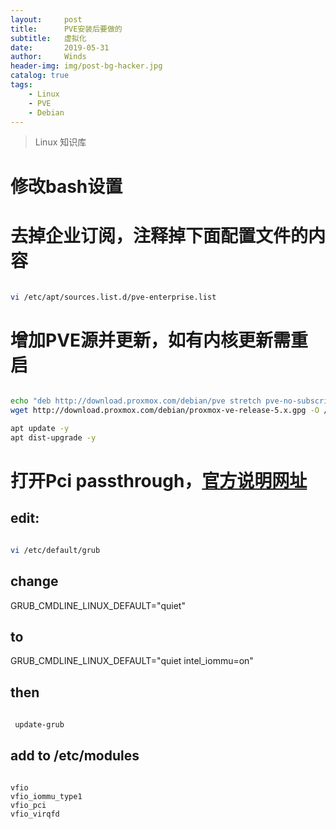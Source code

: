 ```yaml
---
layout:     post
title:      PVE安装后要做的
subtitle:   虚拟化
date:       2019-05-31
author:     Winds
header-img: img/post-bg-hacker.jpg
catalog: true
tags:
    - Linux
    - PVE
    - Debian
---
```


>Linux 知识库

# 修改bash设置

# 去掉企业订阅，注释掉下面配置文件的内容

```sh

vi /etc/apt/sources.list.d/pve-enterprise.list

```

# 增加PVE源并更新，如有内核更新需重启

```sh

echo "deb http://download.proxmox.com/debian/pve stretch pve-no-subscription" > /etc/apt/sources.list.d/pve-install-repo.list
wget http://download.proxmox.com/debian/proxmox-ve-release-5.x.gpg -O /etc/apt/trusted.gpg.d/proxmox-ve-release-5.x.gpg

apt update -y
apt dist-upgrade -y

```

# 打开Pci passthrough，[官方说明网址](https://pve.proxmox.com/wiki/Pci_passthrough)

## edit:

```sh

vi /etc/default/grub

```

## change

GRUB_CMDLINE_LINUX_DEFAULT="quiet"

## to

GRUB_CMDLINE_LINUX_DEFAULT="quiet intel_iommu=on"

## then

```sh
 
 update-grub

```

## add to /etc/modules

```

vfio
vfio_iommu_type1
vfio_pci
vfio_virqfd

```